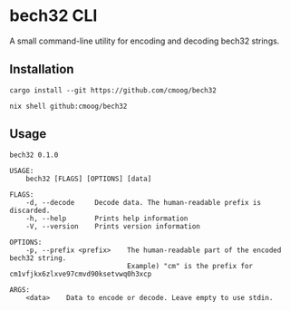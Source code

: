 
# bech32 CLI

A small command-line utility for encoding and decoding bech32 strings.

## Installation

```
cargo install --git https://github.com/cmoog/bech32
```

```
nix shell github:cmoog/bech32
```

## Usage

```
bech32 0.1.0

USAGE:
    bech32 [FLAGS] [OPTIONS] [data]

FLAGS:
    -d, --decode     Decode data. The human-readable prefix is discarded.
    -h, --help       Prints help information
    -V, --version    Prints version information

OPTIONS:
    -p, --prefix <prefix>    The human-readable part of the encoded bech32 string.
                             Example) "cm" is the prefix for cm1vfjkx6zlxve97cmvd90ksetvwq0h3xcp

ARGS:
    <data>    Data to encode or decode. Leave empty to use stdin.
```
